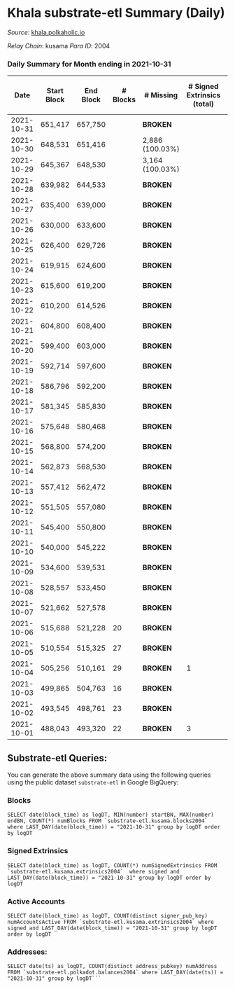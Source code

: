 # Khala substrate-etl Summary (Daily)

_Source_: [khala.polkaholic.io](https://khala.polkaholic.io)

*Relay Chain*: kusama
*Para ID*: 2004



### Daily Summary for Month ending in 2021-10-31


| Date | Start Block | End Block | # Blocks | # Missing | # Signed Extrinsics (total) | # Active Accounts | # Addresses with Balances | # Events | # Transfers | # XCM Transfers In | # XCM Transfers Out |
| ---- | ----------- | --------- | -------- | --------- | --------------------------- | ----------------- | ------------------------- | -------- | ----------- | ------------------ | ------------------- |
| 2021-10-31 | 651,417 | 657,750 |  |  **BROKEN**  |  |  | 13,214 |  |   |   |   |
| 2021-10-30 | 648,531 | 651,416 |  | 2,886 (100.03%) |  |  |  |  |   |   |   |
| 2021-10-29 | 645,367 | 648,530 |  | 3,164 (100.03%) |  |  |  |  |   |   |   |
| 2021-10-28 | 639,982 | 644,533 |  |  **BROKEN**  |  |  |  |  |   |   |   |
| 2021-10-27 | 635,400 | 639,000 |  |  **BROKEN**  |  |  |  |  |   |   |   |
| 2021-10-26 | 630,000 | 633,600 |  |  **BROKEN**  |  |  |  |  |   |   |   |
| 2021-10-25 | 626,400 | 629,726 |  |  **BROKEN**  |  |  |  |  |   |   |   |
| 2021-10-24 | 619,915 | 624,600 |  |  **BROKEN**  |  |  |  |  |   |   |   |
| 2021-10-23 | 615,600 | 619,200 |  |  **BROKEN**  |  |  |  |  |   |   |   |
| 2021-10-22 | 610,200 | 614,526 |  |  **BROKEN**  |  |  |  |  |   |   |   |
| 2021-10-21 | 604,800 | 608,400 |  |  **BROKEN**  |  |  |  |  |   |   |   |
| 2021-10-20 | 599,400 | 603,000 |  |  **BROKEN**  |  |  |  |  |   |   |   |
| 2021-10-19 | 592,714 | 597,600 |  |  **BROKEN**  |  |  |  |  |   |   |   |
| 2021-10-18 | 586,796 | 592,200 |  |  **BROKEN**  |  |  |  |  |   |   |   |
| 2021-10-17 | 581,345 | 585,830 |  |  **BROKEN**  |  |  |  |  |   |   |   |
| 2021-10-16 | 575,648 | 580,468 |  |  **BROKEN**  |  |  |  |  |   |   |   |
| 2021-10-15 | 568,800 | 574,200 |  |  **BROKEN**  |  |  |  |  |   |   |   |
| 2021-10-14 | 562,873 | 568,530 |  |  **BROKEN**  |  |  |  |  |   |   |   |
| 2021-10-13 | 557,412 | 562,472 |  |  **BROKEN**  |  |  |  |  |   |   |   |
| 2021-10-12 | 551,505 | 557,080 |  |  **BROKEN**  |  |  |  |  |   |   |   |
| 2021-10-11 | 545,400 | 550,800 |  |  **BROKEN**  |  |  |  |  |   |   |   |
| 2021-10-10 | 540,000 | 545,222 |  |  **BROKEN**  |  |  |  |  |   |   |   |
| 2021-10-09 | 534,600 | 539,531 |  |  **BROKEN**  |  |  |  |  |   |   |   |
| 2021-10-08 | 528,557 | 533,450 |  |  **BROKEN**  |  |  |  |  |   |   |   |
| 2021-10-07 | 521,662 | 527,578 |  |  **BROKEN**  |  |  |  |  |   |   |   |
| 2021-10-06 | 515,688 | 521,228 | 20 |  **BROKEN**  |  |  |  |  |   |   |   |
| 2021-10-05 | 510,554 | 515,325 | 27 |  **BROKEN**  |  |  |  |  |   |   |   |
| 2021-10-04 | 505,256 | 510,161 | 29 |  **BROKEN**  | 1 | 1 |  |  |   |   |   |
| 2021-10-03 | 499,865 | 504,763 | 16 |  **BROKEN**  |  |  |  |  |   |   |   |
| 2021-10-02 | 493,545 | 498,761 | 23 |  **BROKEN**  |  |  |  |  |   |   |   |
| 2021-10-01 | 488,043 | 493,320 | 22 |  **BROKEN**  | 3 | 3 |  |  |   |   |   |

## Substrate-etl Queries:
You can generate the above summary data using the following queries using the public dataset `substrate-etl` in Google BigQuery:


### Blocks
```
SELECT date(block_time) as logDT, MIN(number) startBN, MAX(number) endBN, COUNT(*) numBlocks FROM `substrate-etl.kusama.blocks2004`  where LAST_DAY(date(block_time)) = "2021-10-31" group by logDT order by logDT
```


### Signed Extrinsics
```
SELECT date(block_time) as logDT, COUNT(*) numSignedExtrinsics FROM `substrate-etl.kusama.extrinsics2004`  where signed and LAST_DAY(date(block_time)) = "2021-10-31" group by logDT order by logDT
```


### Active Accounts
```
SELECT date(block_time) as logDT, COUNT(distinct signer_pub_key) numAccountsActive FROM `substrate-etl.kusama.extrinsics2004` where signed and LAST_DAY(date(block_time)) = "2021-10-31" group by logDT order by logDT
```


### Addresses:
```
SELECT date(ts) as logDT, COUNT(distinct address_pubkey) numAddress FROM `substrate-etl.polkadot.balances2004` where LAST_DAY(date(ts)) = "2021-10-31" group by logDT```

